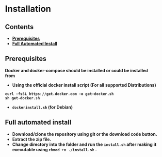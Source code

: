 # Installation

## <b>Contents
- [Prerequisites](empty)
- [Full Automated Install](empty)


## Prerequisites

Docker and docker-compose should be installed or could be installed from 
- Using the official docker install script (For all supported Distributions)
```
curl -fsSL https://get.docker.com -o get-docker.sh
sh get-docker.sh
```
- `dockerinstall.sh` (for Debian)


## Full automated install
- Download/clone the repository using git or the download code button.
- Extract the zip file.
- Change directory into the folder and run the `install.sh` after making it executable using `chmod +x ./install.sh` .
